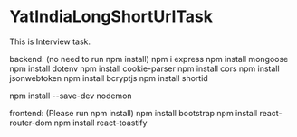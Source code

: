 # YatIndiaLongShortUrlTask
This is Interview task.


backend: (no need to  run npm install)
npm i express
npm install mongoose
npm install dotenv
npm install cookie-parser
npm install cors
npm install jsonwebtoken
npm install bcryptjs
npm install shortid 

npm install --save-dev nodemon


frontend:  (Please run npm install)
npm install bootstrap
npm install react-router-dom
npm install react-toastify